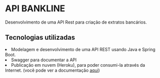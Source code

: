 # API BANKLINE
Desenvolvimento de uma API Rest para criação de extratos bancários.

<h2> Tecnologias utilizadas</h2>
<li>Modelagem e desenvolvimento de uma API REST usando Java e Spring Boot.</li>
<li> Swagger para documentar a API</li>
<li>Publicação em nuvem (Heroku), para poder consumi-la através da Internet. (você pode ver a documentação <a href="https://roque-bankline.herokuapp.com/swagger-ui/index.html#/">aqui<a/>)</li>

